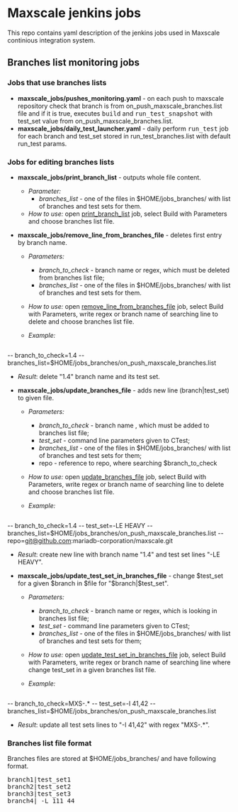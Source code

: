 # Maxscale jenkins jobs

This repo contains yaml description of the jenkins jobs used in Maxscale continious integration system. 

## Branches list monitoring jobs

### Jobs that use branches lists

* **maxscale_jobs/pushes_monitoring.yaml** - on each push to maxscale repository check that branch is from on_push_maxscale_branches.list file and if it is true, executes <kbd>build</kbd> and <kbd>run_test_snapshot</kbd> with test_set value from on_push_maxscale_branches.list.
* **maxscale_jobs/daily_test_launcher.yaml** - daily perform <kbd>run_test</kbd> job for each branch and test_set stored in run_test_branches.list with default run_test params.

### Jobs for editing branches lists

* **maxscale_jobs/print_branch_list** - outputs whole file content.
  * *Parameter:*
    + *branches_list* -  one of the files in $HOME/jobs_branches/ with list of branches and test sets for them. 
  * *How to use:* open [print_branch_list][1] job, select Build with Parameters and choose branches list file.

* **maxscale_jobs/remove_line_from_branches_file** - deletes first entry by branch name.
  * *Parameters:*
    + *branch_to_check* - branch name or regex, which must be deleted from branches list file;
    + *branches_list* -  one of the files in $HOME/jobs_branches/ with list of branches and test sets for them. 
  * *How to use:* open [remove_line_from_branches_file][2] job, select Build with Parameters, write regex or branch name of searching line  to delete and choose branches list file.
  * *Example:*

    <pre>
-- branch_to_check=1.4
-- branches_list=$HOME/jobs_branches/on_push_maxscale_branches.list
</pre>
  * *Result*: delete "1.4" branch name and its test set.

* **maxscale_jobs/update_branches_file** - adds new line (branch|test_set) to given file.
  * *Parameters:*
    + *branch_to_check* - branch name , which must be added to branches list file;
    + *test_set* - command line parameters given to CTest;
    + *branches_list* -  one of the files in \$HOME/jobs_branches/ with list of branches and test sets for them;
    + repo - reference to repo, where searching $branch_to_check 
  * *How to use:* open [update_branches_file][3] job, select Build with Parameters, write regex or branch name of searching line to delete and choose branches list file.
  * *Example:*
    
    <pre>
-- branch_to_check=1.4
-- test_set=-LE HEAVY
-- branches_list=$HOME/jobs_branches/on_push_maxscale_branches.list
-- repo=git@github.com:mariadb-corporation/maxscale.git
</pre>
  * *Result*: create new line with branch name "1.4" and test set lines "-LE HEAVY".

* **maxscale_jobs/update_test_set_in_branches_file** - change \$test_set for a given \$branch in \$file for "\$branch|$test_set".
  * *Parameters:*
    + *branch_to_check* - branch name or regex, which is looking in branches list file;
    + *test_set* - command line parameters given to CTest;
    + *branches_list* -  one of the files in $HOME/jobs_branches/ with list of branches and test sets for them;
  * *How to use:* open [update_test_set_in_branches_file][4] job, select Build with Parameters, write regex or branch name of searching line where change test_set in a given branches list file.
  * *Example:*

    <pre>
-- branch_to_check=MXS-.*
-- test_set=-I 41,42
-- branches_list=$HOME/jobs_branches/on_push_maxscale_branches.list
</pre>
  * *Result*: update all test sets lines to "-I 41,42" with regex "MXS-.*".

### Branches list file format

Branches files are stored at $HOME/jobs_branches/ and have following format.

<pre>
branch1|test_set1
branch2|test_set2
branch3|test_set3
branch4| -L 111 44
</pre>

 [1]: http://max-tst-01.mariadb.com:8089/view/push_tests/job/print_branch_list/
 [2]: http://max-tst-01.mariadb.com:8089/view/push_tests/job/remove_line_from_branches_file/
 [3]: http://max-tst-01.mariadb.com:8089/view/push_tests/job/update_branches_file/
 [4]: http://max-tst-01.mariadb.com:8089/view/push_tests/job/update_test_set_in_branches_file/
